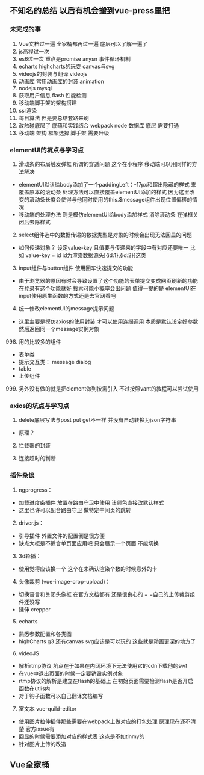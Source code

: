 ## 不知名的总结 以后有机会搬到vue-press里把
### 未完成的事
1. Vue文档过一遍 全家桶都再过一遍 底层可以了解一遍了
2. js高程过一次
3. es6过一次 重点是promise anysn 事件循环机制
4. echarts highcharts的玩耍 canvas与svg
5. videojs的封装与翻译 videojs
5. 动画库 常用动画库的封装 animation
6. nodejs mysql 
7. 获取用户信息 flash 性能检测
8. 移动端脚手架的架构搭建
9. ssr渲染
10. 每日算法 但是要总结套路来刷
11. 改触碰底层了 底蕴和实践结合 webpack node 数据库 底层 需要打通
12. 移动端 架构 框架选择 脚手架 需要升级
### elementUI的坑点与学习点
1. 滑动条的布局触发弹框 所谓的穿透问题 这个在小程序 移动端可以用同样的方法解决
+  elementUI默认给body添加了一个paddingLeft：-17px和超出隐藏的样式 来覆盖原本的滚动条 处理方法可以直接覆盖elementUI添加的样式 因为这里改变的滚动条长度会使得与他同时使用的this.$message组件出现位置偏移的情况 
+ 移动端的处理办法 则是模仿elementUI给body添加样式 消除滚动条 在弹框关闭后去除样式

2. select组件选中的数据传递的数据类型是对象的时候会出现无法回显的问题
+ 如何传递对象？ 设定value-key 且值要与传递来的字段中有对应还要唯一 比如 value-key = id id为渲染数据源头[{id:1},{id:2}]这类

3. input组件与button组件 使用回车快速提交的功能
+ 由于浏览器的原因有时会导致设置了这个功能的表单提交变成网页刷新的功能 在登录有这个功能就好 搜索可能小概率会出问题 值得一提的是 elementUI在input使用原生函数的方式还是去官网看吧

4. 统一修改elementUI的message提示问题
+ 这里主要是模仿axios的使用封装 才可以使用连缀调用  本质是默认设定好参数然后返回同一个message实例对象

998. 用的比较多的组件
+ 表单类
+ 提示交互类： message dialog
+ table
+ 上传组件
999. 另外没有做的就是把element做到按需引入 不过按照vant的教程可以尝试使用

### axios的坑点与学习点
1. delete底层写法与post put get不一样 并没有自动转换为json字符串 
+ 原理？

2. 拦截器的封装

3. 连接超时的判断

### 插件杂谈
1. ngprogress：
+ 加载进度条插件 放置在路由守卫中使用 该颜色直接改默认样式
+ 这里也许可以配合路由守卫 做特定中间页的跳转

2. driver.js：
+ 引导插件 外置文件的配置倒是很方便
+  缺点大概是不适合单页面应用吧 只会展示一个页面 不能切换

3. 3d轮播：
+  使用觉得应该换一个 这个在未确认渲染个数的时候意外的卡

4. 头像裁剪 (vue-image-crop-upload)：
+  切换语言和关闭头像框 在官方文档都有 还是很良心的 = =自己的上传裁剪组件还没写
+  延伸 crepper

5. echarts  
+ 熟悉参数配置和各类图
+ highCharts g3 还有canvas svg应该是可以玩的 这些就是动画更深的地方了

6. videoJS
+ 解析rtmp协议 坑点在于如果在内网环境下无法使用它的cdn下载他的swf 
+ 在vue中退出页面的时候一定要销毁实例对象 
+ rtmp协议的解析是建立在flash的基础上 在初始页面需要检测flash是否开启 函数在utlis内
+ 对于钩子函数可以自己翻译文档编写

7. 富文本 vue-quild-editor 
+ 使用图片拉伸插件那些需要在webpack上做对应的打包处理 原理现在还不清楚 官方issue有
+ 回显的时候需要添加对应的样式表 这点是不如tinmy的
+ 针对图片上传的改造 

## Vue全家桶